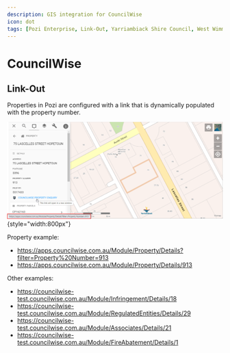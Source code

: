 ```yaml
---
description: GIS integration for CouncilWise
icon: dot
tags: [Pozi Enterprise, Link-Out, Yarriambiack Shire Council, West Wimmera Shire Council, Southern Grampians Shire Council, Northern Grampians Shire Council]
---
```


# CouncilWise

## Link-Out

Properties in Pozi are configured with a link that is dynamically populated with the property number.

![](img/councilwise-linkout.png){style="width:800px"}

Property example:

- https://apps.councilwise.com.au/Module/Property/Details?filter=Property%20Number=913
- https://apps.councilwise.com.au/Module/Property/Details/913

Other examples:

- https://councilwise-test.councilwise.com.au/Module/Infringement/Details/18
- https://councilwise-test.councilwise.com.au/Module/RegulatedEntities/Details/29
- https://councilwise-test.councilwise.com.au/Module/Associates/Details/21
- https://councilwise-test.councilwise.com.au/Module/FireAbatement/Details/1
